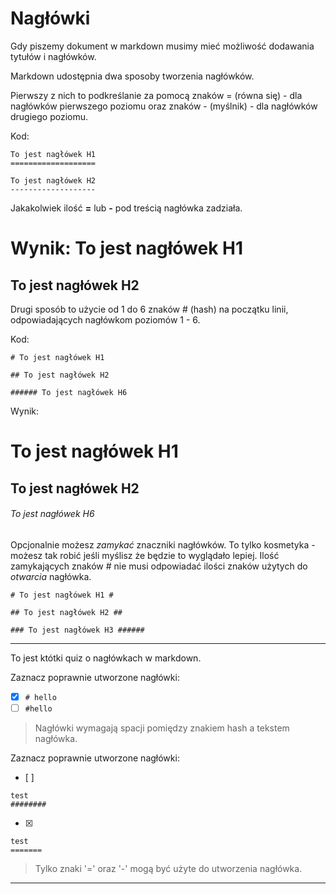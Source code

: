 # Nagłówki
Gdy piszemy dokument w markdown musimy mieć możliwość dodawania tytułów i nagłówków.

Markdown udostępnia dwa sposoby tworzenia nagłówków.

Pierwszy z nich to podkreślanie za pomocą znaków = (równa się) - dla nagłówków pierwszego poziomu oraz znaków - (myślnik) - dla nagłówków drugiego poziomu.

Kod:

```
To jest nagłówek H1
===================

To jest nagłówek H2
-------------------
```

Jakakolwiek ilość **=** lub **-** pod treścią nagłówka zadziała.

Wynik:
To jest nagłówek H1
===================

To jest nagłówek H2
-------------------


Drugi sposób to użycie od 1 do 6 znaków # (hash) na początku linii, odpowiadających nagłówkom poziomów 1 - 6.

Kod:
```
# To jest nagłówek H1

## To jest nagłówek H2

###### To jest nagłówek H6
```

Wynik:
# To jest nagłówek H1

## To jest nagłówek H2

###### To jest nagłówek H6

Opcjonalnie możesz *zamykać* znaczniki nagłówków. To tylko kosmetyka - możesz tak robić jeśli myślisz że będzie to wyglądało lepiej. Ilość zamykających znaków # nie musi odpowiadać ilości znaków użytych do *otwarcia* nagłówka.

```
# To jest nagłówek H1 #

## To jest nagłówek H2 ##

### To jest nagłówek H3 ######
```


---

To jest któtki quiz o nagłówkach w markdown.

Zaznacz poprawnie utworzone nagłówki:
- [x] `# hello`
- [ ] `#hello`

> Nagłówki wymagają spacji pomiędzy znakiem hash a tekstem nagłówka.

Zaznacz poprawnie utworzone nagłówki:
- [ ]
```
test
########
```
- [x]
```
test
=======
```

> Tylko znaki '=' oraz '-' mogą być użyte do utworzenia nagłówka.

---


